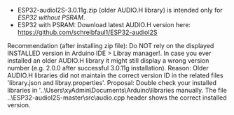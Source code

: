 - ESP32-audioI2S-3.0.11g.zip (older AUDIO.H library) is intended only for _ESP32 without PSRAM_. 
- ESP32 with PSRAM: Download latest AUDIO.H version here: https://github.com/schreibfaul1/ESP32-audioI2S 

Recommendation (after installing zip file):
Do NOT rely on the displayed INSTALLED version in Arduino IDE > Libray manager!. In case you ever installed an older AUDIO.H library it might still display a wrong version number (e.g. 2.0.0 after successful 3.0.11g installation). Reason: Older AUDIO.H libraries did not maintain the correct version ID in the related files 'library.json and libray.properties'. Proposal: Double check your installed libraries in '..\Users\xyAdmin\Documents\Arduino\libraries manually. The file ..\ESP32-audioI2S-master\src\audio.cpp header shows the correct installed version.
